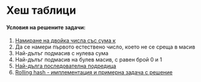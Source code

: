 # Хеш таблици

#### Условия на решените задачи:
1. [Намиране на двойка числа със сума к](https://leetcode.com/problems/k-diff-pairs-in-an-array/)
2. Да се намери първото естествено число, което не се среща в масив 
3. Най-дълъг подмасив с нулева сума
4. Най-дълъг подмасив на булев масив, с равен брой 0 и 1
5. [Най-дълга последователна подредица](https://leetcode.com/problems/longest-consecutive-sequence/description/)
6. [Rolling hash - имплементация и примерна задача с решение](https://cp-algorithms.com/string/string-hashing.html)
